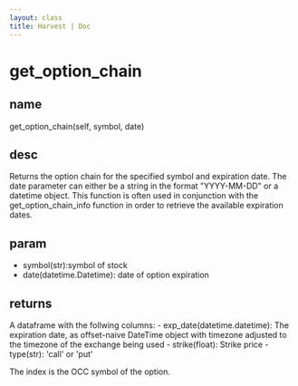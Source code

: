 ```yaml
---
layout: class
title: Harvest | Doc
---
```


# get_option_chain
## name 
get_option_chain(self, symbol, date)
## desc
Returns the option chain for the specified symbol and expiration date. The date parameter can either be a string in the format "YYYY-MM-DD" or a datetime object. This function is often used in conjunction with the get_option_chain_info function in order to retrieve the available expiration dates.
## param
- symbol(str):symbol of stock
- date(datetime.Datetime): date of option expiration

## returns
A dataframe with the follwing columns: - exp_date(datetime.datetime): The expiration date, as offset-naive DateTime object with timezone adjusted to the timezone of the exchange being used - strike(float): Strike price - type(str): 'call' or 'put'

The index is the OCC symbol of the option.

